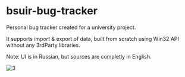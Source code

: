 # bsuir-bug-tracker

Personal bug tracker created for a university project.

It supports import & export of data, built from scratch using Win32 API without any 3rdParty libraries.

Note: UI is in Russian, but sources are completly in English.

![3](https://github.com/kmarkindev/bsuir-bug-tracker/assets/43731478/b0eb88a2-b95a-4d57-9246-08c9816b1960)
